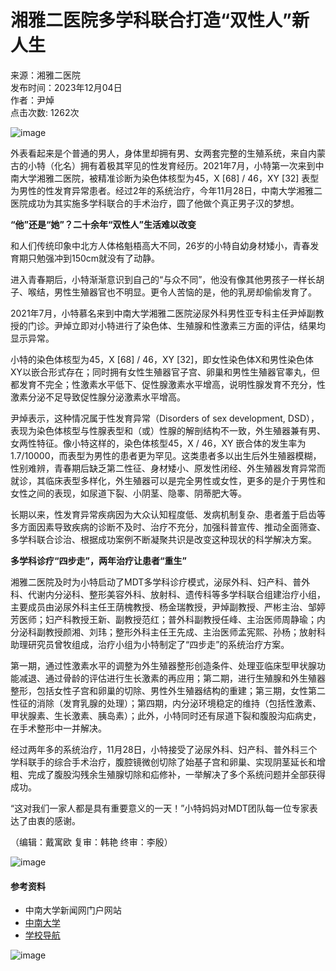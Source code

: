 # 湘雅二医院多学科联合打造“双性人”新人生

来源：湘雅二医院  
发布时间：2023年12月04日  
作者：尹焯  
点击次数: 1262次  

![image](../../images/wb3.jpg)

外表看起来是个普通的男人，身体里却拥有男、女两套完整的生殖系统，来自内蒙古的小特（化名）拥有着极其罕见的性发育经历。2021年7月，小特第一次来到中南大学湘雅二医院，被精准诊断为染色体核型为45，X [68] / 46，XY [32] 表型为男性的性发育异常患者。经过2年的系统治疗，今年11月28日，中南大学湘雅二医院成功为其实施多学科联合的手术治疗，圆了他做个真正男子汉的梦想。

**“他”还是“她”？二十余年“双性人”生活难以改变**

和人们传统印象中北方人体格魁梧高大不同，26岁的小特自幼身材矮小，青春发育期只勉强冲到150cm就没有了动静。

进入青春期后，小特渐渐意识到自己的“与众不同”，他没有像其他男孩子一样长胡子、喉结，男性生殖器官也不明显。更令人苦恼的是，他的乳房却偷偷发育了。

2021年7月，小特慕名来到中南大学湘雅二医院泌尿外科男性亚专科主任尹焯副教授的门诊。尹焯立即对小特进行了染色体、生殖腺和性激素三方面的评估，结果均显示异常。

小特的染色体核型为45，X [68] / 46，XY [32]，即女性染色体X和男性染色体XY以嵌合形式存在；同时拥有女性生殖器官子宫、卵巢和男性生殖器官睾丸，但都发育不完全；性激素水平低下、促性腺激素水平增高，说明性腺发育不充分，性激素分泌不足导致促性腺分泌激素水平增高。

尹焯表示，这种情况属于性发育异常（Disorders of sex development, DSD），表现为染色体核型与性腺表型和（或）性腺的解剖结构不一致，外生殖器兼有男、女两性特征。像小特这样的，染色体核型45，X / 46，XY 嵌合体的发生率为1.7/10000，而表型为男性的患者更为罕见。这类患者多以出生后外生殖器模糊，性别难辨，青春期后缺乏第二性征、身材矮小、原发性闭经、外生殖器发育异常而就诊，其临床表型多样化，外生殖器可以是完全男性或女性，更多的是介于男性和女性之间的表现，如尿道下裂、小阴茎、隐睾、阴蒂肥大等。

长期以来，性发育异常疾病因为大众认知程度低、发病机制复杂、患者羞于启齿等多方面因素导致疾病的诊断不及时、治疗不充分，加强科普宣传、推动全面筛查、多学科联合诊治、根据成功案例不断凝聚共识是改变这种现状的科学解决方案。

**多学科诊疗“四步走”，两年治疗让患者“重生”**

湘雅二医院及时为小特启动了MDT多学科诊疗模式，泌尿外科、妇产科、普外科、代谢内分泌科、整形美容外科、放射科、遗传科等多学科联合组建治疗小组，主要成员由泌尿外科主任王荫槐教授、杨金瑞教授，尹焯副教授、严彬主治、邹婷芳医师；妇产科教授王新、副教授范红；普外科副教授任峰、主治医师周静瑜；内分泌科副教授颜湘、刘玮；整形外科主任王先成、主治医师孟宪熙、孙杨；放射科助理研究员曾牧组成，治疗小组为小特制定了“四步走”的系统治疗方案。

第一期，通过性激素水平的调整为外生殖器整形创造条件、处理亚临床型甲状腺功能减退、通过骨龄的评估进行生长激素的再应用；第二期，进行生殖腺和外生殖器整形，包括女性子宫和卵巢的切除、男性外生殖器结构的重建；第三期，女性第二性征的消除（发育乳腺的处理）；第四期，内分泌环境稳定的维持（包括性激素、甲状腺素、生长激素、胰岛素）；此外，小特同时还有尿道下裂和腹股沟疝病史，在手术整形中一并解决。

经过两年多的系统治疗，11月28日，小特接受了泌尿外科、妇产科、普外科三个学科联手的综合手术治疗，腹腔镜微创切除了始基子宫和卵巢、实现阴茎延长和增粗、完成了腹股沟残余生殖腺切除和疝修补，一举解决了多个系统问题并全部获得成功。

“这对我们一家人都是具有重要意义的一天！”小特妈妈对MDT团队每一位专家表达了由衷的感谢。

（编辑：戴寓欧 复审：韩艳 终审：李殷）

![image](../../images/fx/share.png)

#### 参考资料

- 中南大学新闻网门户网站 
- [中南大学](http://www.csu.edu.cn/) 
- [学校导航](http://www.csu.edu.cn/index/xndh.htm) 

![image](../../images/znweibo.jpg)